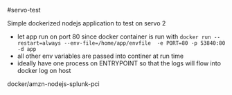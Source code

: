 #servo-test

Simple dockerized nodejs application to test on servo 2

- let app run on port 80 since docker container is run with `docker run --restart=always --env-file=/home/app/envfile  -e PORT=80 -p 53840:80 -d app`
- all other env variables are passed into continer at run time
- ideally have one process on ENTRYPOINT so that the logs will flow into docker log on host

docker/amzn-nodejs-splunk-pci
